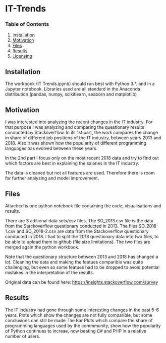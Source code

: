 # IT-Trends

### Table of Contents

1. [Installation](#installation)
2. [Motivation](#motivation)
3. [Files](#files)
4. [Results](#results)
5. [Licensing](#licensing)



## Installation <a name="installation"></a>
The workbook (IT Trends.ipynb) should run best with Python 3.*. and in a Jupyter notebook.
Libraries used are all standard in the Anaconda distribution (pandas, numpy, scikitlearn, seaborn and matplotlib)

## Motivation <a name="Motivation"></a>
I was interested into analyzing the recent changes in the IT industry. For that purpose I was analyzing and comparing the questionary results conducted by Stackoverflow. 
In its 1st part, the work compares the change in share of different job positions of the IT industry, between years 2013 and 2018.
Also it was shown how the popularity of different programming languages has evolved between these years.

In the 2nd part I focus only on the most recent 2018 data and try to find out which factors are best in explaining the salaries in the IT industry.

The data is cleaned but not all features are used. Therefore there is room for further analyzing and model improvement.

## Files <a name="Files"></a>
Attached is one python notebook file containing the code, visualisations and results. 

There are 3 aditional data sets/csv files. The SO_2013.csv file is the data from the Stackoverflow questionary conducted in 2013.
The files SO_2018-1.csv and SO_2018-2.csv are data from the Stackoverflow questionary conducted in 2018. 
I had to split the 2018 questionary data into two files, to be able to upload them to github (file size limitations). 
The two files are merged again the python workbook. 

Note that the questionary structure between 2013 and 2018 has changed a lot. 
Cleaning the data and making the featues comparible was quite challenging, but even so some featues had to be dropped to avoid potential mistakes in the interpretation of the results.

Original data can be found here: https://insights.stackoverflow.com/survey


## Results <a name="Results"></a>

The IT industry had gone through some interesting changes in the past 5-6 years.
Plots which show the changes are not fully comparible, but some conclusions can still be made
The Bar Plots which compare the share of programming languages used by the commmunity, show how the popularity of Python continues to increae, now beating C# and PHP in a relative number of users.


